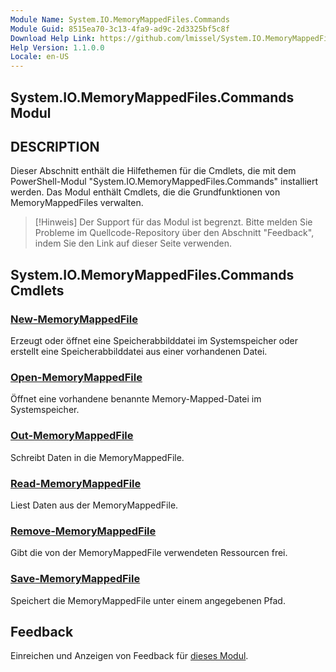 ```yaml
---
Module Name: System.IO.MemoryMappedFiles.Commands
Module Guid: 8515ea70-3c13-4fa9-ad9c-2d3325bf5c8f
Download Help Link: https://github.com/lmissel/System.IO.MemoryMappedFiles.Commands/
Help Version: 1.1.0.0
Locale: en-US
---
```


## System.IO.MemoryMappedFiles.Commands Modul
## DESCRIPTION
Dieser Abschnitt enthält die Hilfethemen für die Cmdlets, die mit dem PowerShell-Modul "System.IO.MemoryMappedFiles.Commands" installiert werden. Das Modul enthält Cmdlets, die die Grundfunktionen von MemoryMappedFiles verwalten.

>[!Hinweis]
>Der Support für das Modul ist begrenzt. Bitte melden Sie Probleme im Quellcode-Repository über den Abschnitt "Feedback", indem Sie den Link auf dieser Seite verwenden.

## System.IO.MemoryMappedFiles.Commands Cmdlets
### [New-MemoryMappedFile](New-MemoryMappedFile.md)
Erzeugt oder öffnet eine Speicherabbilddatei im Systemspeicher oder erstellt eine Speicherabbilddatei aus einer vorhandenen Datei.

### [Open-MemoryMappedFile](Open-MemoryMappedFile.md)
Öffnet eine vorhandene benannte Memory-Mapped-Datei im Systemspeicher.

### [Out-MemoryMappedFile](Out-MemoryMappedFile.md)
Schreibt Daten in die MemoryMappedFile.

### [Read-MemoryMappedFile](Read-MemoryMappedFile.md)
Liest Daten aus der MemoryMappedFile.

### [Remove-MemoryMappedFile](Remove-MemoryMappedFile.md)
Gibt die von der MemoryMappedFile verwendeten Ressourcen frei.

### [Save-MemoryMappedFile](Save-MemoryMappedFile.md)
Speichert die MemoryMappedFile unter einem angegebenen Pfad.

## Feedback
Einreichen und Anzeigen von Feedback für
[dieses Modul](https://github.com/lmissel/System.IO.MemoryMappedFiles.Commands/issues/new).

